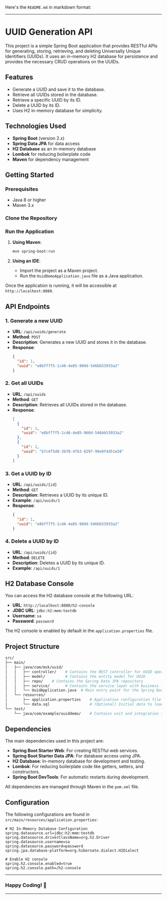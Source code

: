 Here's the `README.md` in markdown format:

---

# UUID Generation API

This project is a simple Spring Boot application that provides RESTful APIs for generating, storing, retrieving, and deleting Universally Unique Identifiers (UUIDs). It uses an in-memory H2 database for persistence and provides the necessary CRUD operations on the UUIDs.

## Features

- Generate a UUID and save it to the database.
- Retrieve all UUIDs stored in the database.
- Retrieve a specific UUID by its ID.
- Delete a UUID by its ID.
- Uses H2 in-memory database for simplicity.

## Technologies Used

- **Spring Boot** (version 2.x)
- **Spring Data JPA** for data access
- **H2 Database** as an in-memory database
- **Lombok** for reducing boilerplate code
- **Maven** for dependency management

## Getting Started

### Prerequisites

- Java 8 or higher
- Maven 3.x

### Clone the Repository

### Run the Application

1. **Using Maven**:
   ```bash
   mvn spring-boot:run
   ```

2. **Using an IDE**:
    - Import the project as a Maven project.
    - Run the `UuidDemoApplication.java` file as a Java application.

Once the application is running, it will be accessible at `http://localhost:8080`.

## API Endpoints

### 1. Generate a new UUID

- **URL**: `/api/uuids/generate`
- **Method**: `POST`
- **Description**: Generates a new UUID and stores it in the database.
- **Response**:
  ```json
  {
    "id": 1,
    "uuid": "e8bff7f5-1c46-4e85-960d-546bb53933a2"
  }
  ```

### 2. Get all UUIDs

- **URL**: `/api/uuids`
- **Method**: `GET`
- **Description**: Retrieves all UUIDs stored in the database.
- **Response**:
  ```json
  [
    {
      "id": 1,
      "uuid": "e8bff7f5-1c46-4e85-960d-546bb53933a2"
    },
    {
      "id": 2,
      "uuid": "b7c4f5d8-3bf8-4fb3-8297-99e0f4d51e58"
    }
  ]
  ```

### 3. Get a UUID by ID

- **URL**: `/api/uuids/{id}`
- **Method**: `GET`
- **Description**: Retrieves a UUID by its unique ID.
- **Example**: `/api/uuids/1`
- **Response**:
  ```json
  {
    "id": 1,
    "uuid": "e8bff7f5-1c46-4e85-960d-546bb53933a2"
  }
  ```

### 4. Delete a UUID by ID

- **URL**: `/api/uuids/{id}`
- **Method**: `DELETE`
- **Description**: Deletes a UUID by its unique ID.
- **Example**: `/api/uuids/1`

## H2 Database Console

You can access the H2 database console at the following URL:

- **URL**: `http://localhost:8080/h2-console`
- **JDBC URL**: `jdbc:h2:mem:testdb`
- **Username**: `sa`
- **Password**: `password`

The H2 console is enabled by default in the `application.properties` file.

## Project Structure

```bash
src/
├── main/
│   ├── java/com/msk/uuid/
│   │   ├── controller/    # Contains the REST controller for UUID operations
│   │   ├── model/         # Contains the entity model for UUID
│   │   ├── repo/    # Contains the Spring Data JPA repository
│   │   ├── service/       # Contains the service layer with business logic
│   │   └── UuidApplication.java  # Main entry point for the Spring Boot application
│   └── resources/
│       ├── application.properties    # Application configuration file (H2 DB setup)
│       └── data.sql                  # (Optional) Initial data to load into the H2 database
└── test/
    └── java/com/example/uuiddemo/    # Contains unit and integration tests
```

## Dependencies

The main dependencies used in this project are:

- **Spring Boot Starter Web**: For creating RESTful web services.
- **Spring Boot Starter Data JPA**: For database access using JPA.
- **H2 Database**: In-memory database for development and testing.
- **Lombok**: For reducing boilerplate code like getters, setters, and constructors.
- **Spring Boot DevTools**: For automatic restarts during development.

All dependencies are managed through Maven in the `pom.xml` file.

## Configuration

The following configurations are found in `src/main/resources/application.properties`:

```properties
# H2 In-Memory Database Configuration
spring.datasource.url=jdbc:h2:mem:testdb
spring.datasource.driverClassName=org.h2.Driver
spring.datasource.username=sa
spring.datasource.password=password
spring.jpa.database-platform=org.hibernate.dialect.H2Dialect

# Enable H2 console
spring.h2.console.enabled=true
spring.h2.console.path=/h2-console
```


---

### Happy Coding! 🎉

--- 

